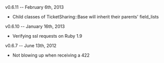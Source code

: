 v0.6.11 -- February 6th, 2013

* Child classes of TicketSharing::Base will inherit their parents' field_lists

v0.6.10 -- January 16th, 2013

* Verifying ssl requests on Ruby 1.9

v0.6.7 -- June 13th, 2012

* Not blowing up when receiving a 422
